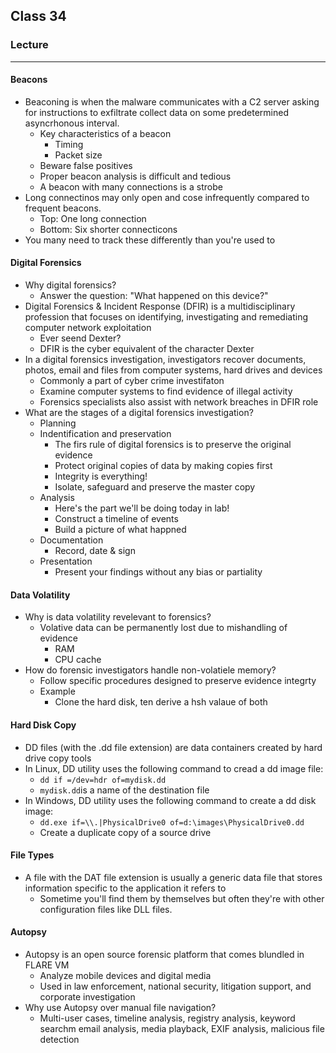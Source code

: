 ## Class 34

### Lecture

------

#### Beacons

+ Beaconing is when the malware communicates with a C2 server asking for instructions to exfiltrate collect data on some predetermined asyncrhonous interval.
  + Key characteristics of a beacon
    + Timing
    + Packet size
  + Beware false positives
  + Proper beacon analysis is difficult and tedious
  +   A beacon with many connections is a strobe
+ Long connectinos may only open and cose infrequently compared to frequent beacons.
  + Top: One long connection
  + Bottom: Six shorter connecticons
+ You many need to track these differently than you're used to

#### Digital Forensics

+ Why digital forensics?
  + Answer the question: "What happened on this device?"
+ Digital Forensics & Incident Response (DFIR) is a multidisciplinary profession that focuses on identifying, investigating and remediating computer network exploitation
  + Ever seend Dexter?
  + DFIR is the cyber equivalent of the character Dexter
+ In a digital forensics investigation, investigators recover documents, photos, email and files from computer systems, hard drives and devices
  + Commonly a part of cyber crime investifaton
  + Examine computer systems to find evidence of illegal activity
  + Forensics specialists also assist with network breaches in DFIR role
+ What are the stages of a digital forensics investigation?
  + Planning
  + Indentification and preservation
    + The firs rule of digital forensics is to preserve the original evidence
    + Protect original copies of data by making copies first
    + Integrity is everything!
    + Isolate, safeguard and preserve the master copy
  + Analysis
    + Here's the part we'll be doing today in lab!
    + Construct a timeline of events
    + Build a picture of what happned
  + Documentation
    + Record, date & sign
  + Presentation
    + Present your findings without any bias or partiality

#### Data Volatility

+ Why is data volatility revelevant to forensics?
  + Volative data can be permanently lost due to mishandling of evidence
    + RAM
    + CPU cache
+ How do forensic investigators handle non-volatiele memory?
  + Follow specific procedures designed to preserve evidence integrty
  + Example
    + Clone the hard disk, ten derive a hsh valaue of both 

#### Hard Disk Copy

+ DD files (with the .dd file extension) are data containers created by hard drive copy tools
+ In Linux, DD utility uses the following command to cread a dd image file:
  + `dd if =/dev=hdr of=mydisk.dd`
  + `mydisk.dd`is a name of the destination file
+ In Windows, DD utility uses the following command to create a dd disk image:
  + `dd.exe if=\\.|PhysicalDrive0 of=d:\images\PhysicalDrive0.dd`
  + Create a duplicate copy of a source drive

#### File Types

+ A file with the DAT file extension is usually a generic data file that stores information specific to the application it refers to
  + Sometime you'll find them by themselves but often they're with other configuration files like DLL files.

#### Autopsy

+ Autopsy is an open source forensic platform that comes blundled in FLARE VM
  + Analyze mobile devices and digital media
  + Used in law enforcement, national security, litigation support, and corporate investigation
+ Why use Autopsy over manual file navigation?
  + Multi-user cases, timeline analysis, registry analysis, keyword searchm email analysis, media playback, EXIF analysis, malicious file detection